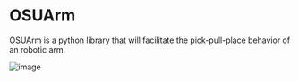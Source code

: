 # OSUArm
OSUArm is a python library that will facilitate the pick-pull-place behavior of an robotic arm.

![image](https://user-images.githubusercontent.com/65151186/197269930-70872c20-8ee0-43c3-9727-d3f86475876c.png)
